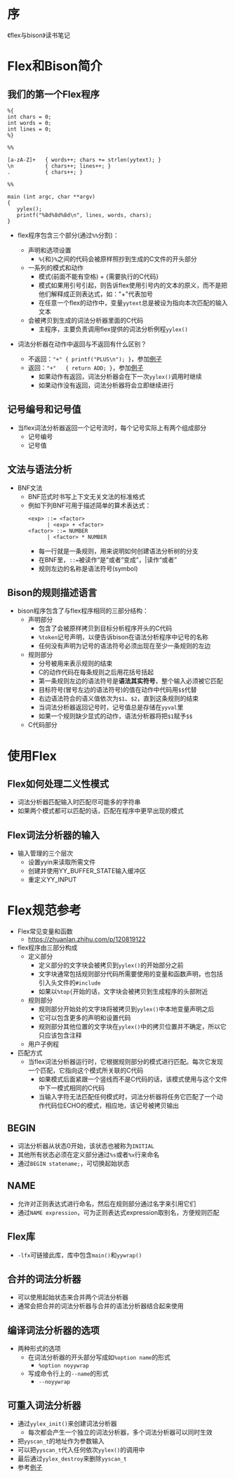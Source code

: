 # 序
《flex与bison》读书笔记

# Flex和Bison简介
## 我们的第一个Flex程序
```
%{
int chars = 0;
int words = 0;
int lines = 0;
%}

%%

[a-zA-Z]+   { words++; chars += strlen(yytext); }
\n          { chars++; lines++; }
.           { chars++; }

%%

main (int argc, char **argv)
{
   yylex();
   printf("%8d%8d%8d\n", lines, words, chars);
}
```
* flex程序包含三个部分(通过`%%`分割)：
   * 声明和选项设置
      * `%{`和`}%`之间的代码会被原样照抄到生成的C文件的开头部分
   * 一系列的模式和动作
      * 模式(前面不能有空格) + {需要执行的C代码}
      * 模式如果用引号引起，则告诉flex使用引号内的文本的原义，而不是把他们解释成正则表达式，如："+"代表加号
      * 在任意一个flex的动作中，变量`yytext`总是被设为指向本次匹配的输入文本
   * 会被拷贝到生成的词法分析器里面的C代码
      * 主程序，主要负责调用flex提供的词法分析例程`yylex()`

* 词法分析器在动作中返回与不返回有什么区别？
   * 不返回：`"+" { printf("PLUS\n"); }`，参加[例子](./code/calc/fb1-3.l)
   * 返回：`"+"   { return ADD; }`，参加[例子](./code/calc/fb1-4.l)
      * 如果动作有返回，词法分析器会在下一次`yylex()`调用时继续
      * 如果动作没有返回，词法分析器将会立即继续进行

## 记号编号和记号值
* 当flex词法分析器返回一个记号流时，每个记号实际上有两个组成部分
   * 记号编号
   * 记号值

## 文法与语法分析
* BNF文法
   * BNF范式时书写上下文无关文法的标准格式
   * 例如下列BNF可用于描述简单的算术表达式：
      ```
      <exp> ::= <factor>
            | <exp> + <factor>
      <factor> ::= NUMBER
            | <factor> * NUMBER
      ```
      * 每一行就是一条规则，用来说明如何创建语法分析树的分支
      * 在BNF里，`::=`被读作“是”或者“变成”，|读作“或者”
      * 规则左边的名称是语法符号(symbol)

## Bison的规则描述语言
* bison程序包含了与flex程序相同的三部分结构：
   * 声明部分
      * 包含了会被原样拷贝到目标分析程序开头的C代码
      * `%token`记号声明，以便告诉bison在语法分析程序中记号的名称
      * 任何没有声明为记号的语法符号必须出现在至少一条规则的左边
   * 规则部分
      * 分号被用来表示规则的结束
      * C的动作代码在每条规则之后用花括号括起
      * 第一条规则左边的语法符号是**语法其实符号**，整个输入必须被它匹配
      * 目标符号(冒号左边的语法符号)的值在动作中代码用`$$`代替
      * 右边语法符合的语义值依次为`$1`、`$2`，直到这条规则的结束
      * 当词法分析器返回记号时，记号值总是存储在`yyval`里
      * 如果一个规则缺少显式的动作，语法分析器将把`$1`赋予`$$`
   * C代码部分

# 使用Flex
## Flex如何处理二义性模式
* 词法分析器匹配输入时匹配尽可能多的字符串
* 如果两个模式都可以匹配的话，匹配在程序中更早出现的模式

## Flex词法分析器的输入
* 输入管理的三个层次
   * 设置yyin来读取所需文件
   * 创建并使用YY_BUFFER_STATE输入缓冲区
   * 重定义YY_INPUT

# Flex规范参考
* Flex常见变量和函数
   * https://zhuanlan.zhihu.com/p/120819122
* flex程序由三部分构成
   * 定义部分
      * 定义部分的文字块会被拷贝到`yylex()`的开始部分之前
      * 文字块通常包括规则部分代码所需要使用的变量和函数声明，也包括引入头文件的`#include`
      * 如果以`%top{`开始的话，文字块会被拷贝到生成程序的头部附近
   * 规则部分
      * 规则部分开始处的文字块将被拷贝到`yylex()`中本地变量声明之后
      * 它可以包含更多的声明和设置代码
      * 规则部分其他位置的文字块在`yylex()`中的拷贝位置并不确定，所以它只应该包含注释
   * 用户子例程
* 匹配方式
   * 当flex词法分析器运行时，它根据规则部分的模式进行匹配。每次它发现一个匹配，它指向这个模式所关联的C代码
      * 如果模式后面紧跟一个竖线而不是C代码的话，该模式使用与这个文件中下一模式相同的C代码
      * 当输入字符无法匹配任何模式时，词法分析器将任务它匹配了一个动作代码位ECHO的模式，相应地，该记号被拷贝输出

## BEGIN
* 词法分析器从状态0开始，该状态也被称为`INITIAL`
* 其他所有状态必须在定义部分通过`%s`或者`%x`行来命名
* 通过`BEGIN statename;`，可切换起始状态

## NAME
* 允许对正则表达式进行命名，然后在规则部分通过名字来引用它们
* 通过`NAME expression`，可为正则表达式expression取别名，方便规则匹配

## Flex库
* `-lfx`可链接此库，库中包含`main()`和`yywrap()`

## 合并的词法分析器
* 可以使用起始状态来合并两个词法分析器
* 通常会把合并的词法分析器与合并的语法分析器结合起来使用

## 编译词法分析器的选项
* 两种形式的选项
   * 在词法分析器的开头部分写成如`%option name`的形式
      * `%option noyywrap`
   * 写成命令行上的`--name`的形式
      * `--noyywrap`

## 可重入词法分析器
* 通过`yylex_init()`来创建词法分析器
   * 每次都会产生一个独立的词法分析器，多个词法分析器可以同时生效
* 把`yyscan_t`的地址作为参数输入
* 可以把`yyscan_t`代入任何依次`yylex()`的调用中
* 最后通过`yylex_destroy`来删除`yyscan_t`
* 参考[例子](。/code/reentrancy_pure_scanner)